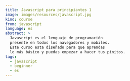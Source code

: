 ```yaml
---
title: Javascript para principiantes 1
image: images/resources/javascript.jpg
kind: course
from: javascript
language: es
abstract: >
  Javascript es el lenguaje de programación 
  presente en todos los navegadores y mobiles.
  Este curso esta diseñado para que aprendas
  lo más básico y puedas empezar a hacer tus pinitos.
tags:
  - javascript
  - beginner
  - es
---
```

